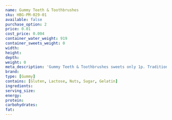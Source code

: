 ```yaml
---
name: Gummy Teeth & Toothbrushes
sku: HBG-PM-029-01
available: false
purchase_option: 2
price: 0.01
cost_price: 0.004
container_water_weight: 919
container_sweets_weight: 0
width: 
height: 
depth: 
weight: 0
meta_description: 'Gummy Teeth & Toothbrushes sweets only 1p. Traditional sweets and more at Humbugs Confectionery Store. Specialists in satisfying your sweet tooth!'
brand: 
type: [Gummy]
contains: [Gluten, Lactose, Nuts, Sugar, Gelatin]
ingredients: 
serving_size: 
energy: 
protein: 
carbohydrates: 
fat: 
---
```

